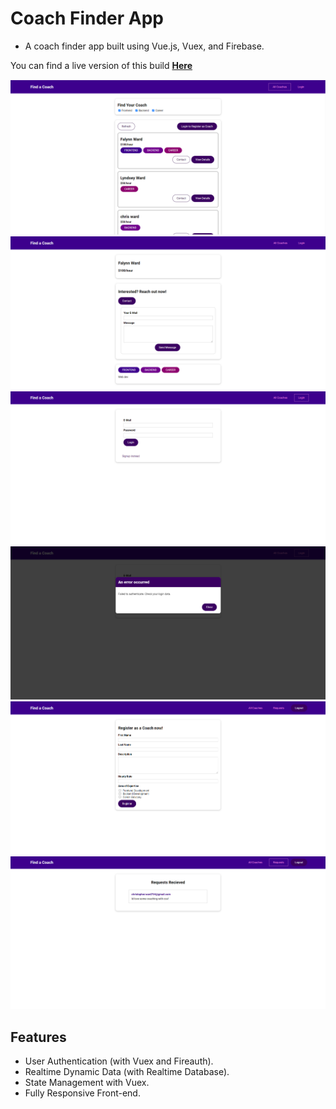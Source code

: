 # Coach Finder App
- A coach finder app built using Vue.js, Vuex, and Firebase.

You can find a live version of this build [**Here**](https://coach-finder-f5223.web.app)

![](./img/img1.png)
![](./img/img2.png)
![](./img/img3.png)
![](./img/img4.png)
![](./img/img5.png)
![](./img/img6.png)

## Features

- User Authentication (with Vuex and Fireauth).
- Realtime Dynamic Data (with Realtime Database).
- State Management with Vuex.
- Fully Responsive Front-end.
